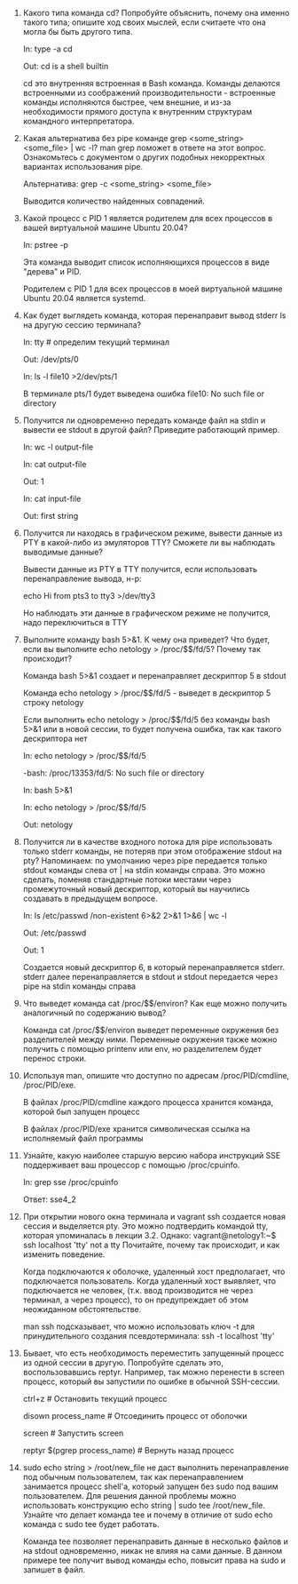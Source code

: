 1. Какого типа команда cd? Попробуйте объяснить, почему она именно такого типа; опишите ход своих мыслей, 
   если считаете что она могла бы быть другого типа.
   
   In:  type -a cd
   
   Out: cd is a shell builtin
	
   cd это внутренняя встроенная в Bash команда. Команды делаются встроенными из соображений производительности - встроенные команды
   исполняются быстрее, чем внешние, и из-за необходимости прямого доступа к внутренним структурам командного интерпретатора.

2. Какая альтернатива без pipe команде grep <some_string> <some_file> | wc -l? man grep поможет в ответе на этот вопрос. 
   Ознакомьтесь с документом о других подобных некорректных вариантах использования pipe.
   
   Альтернатива: grep -с <some_string> <some_file>
   
   Выводится количество найденных совпадений.

3. Какой процесс с PID 1 является родителем для всех процессов в вашей виртуальной машине Ubuntu 20.04?

	In: pstree -p
	
	Эта команда выводит список исполняющихся процессов в виде "дерева" и PID.
	
	Родителем с PID 1 для всех процессов в моей виртуальной машине Ubuntu 20.04 является systemd.

4. Как будет выглядеть команда, которая перенаправит вывод stderr ls на другую сессию терминала?

	In: tty           # определим текущий терминал
	
	Out: /dev/pts/0   
	
	In: ls -l file10 >2/dev/pts/1
	
	В терминале pts/1 будет выведена ошибка file10: No such file or directory

5. Получится ли одновременно передать команде файл на stdin и вывести ее stdout в другой файл? 
   Приведите работающий пример.

	In: wc -l <input-file >output-file
	
	In: cat output-file
	
	Out: 1
	
	In: cat input-file
	
	Out: first string

6. Получится ли находясь в графическом режиме, вывести данные из PTY в какой-либо из эмуляторов TTY? 
   Сможете ли вы наблюдать выводимые данные?

	Вывести данные из PTY в TTY получится, если использовать перенаправление вывода, н-р:	
	
	echo Hi from pts3 to tty3 >/dev/tty3
	
	Но наблюдать эти данные в графическом режиме не получится, надо переключиться в TTY

7. Выполните команду bash 5>&1. К чему она приведет? Что будет, если вы выполните echo netology > /proc/$$/fd/5? Почему так происходит?

   Команда bash 5>&1 создает и перенаправляет дескриптор 5 в stdout
	
   Команда echo netology > /proc/$$/fd/5 - выведет в дескриптор 5 строку netology
   
   Если выполнить echo netology > /proc/$$/fd/5 без команды bash 5>&1 или в новой сессии, 
   то будет получена ошибка, так как такого дескриптора нет
   
   In: echo netology > /proc/$$/fd/5
	
   -bash: /proc/13353/fd/5: No such file or directory
	
   In: bash 5>&1
	
   In: echo netology > /proc/$$/fd/5
	
   Out: netology

8. Получится ли в качестве входного потока для pipe использовать только stderr команды, не потеряв при этом отображение stdout на pty? 
   Напоминаем: по умолчанию через pipe передается только stdout команды слева от | на stdin команды справа. 
   Это можно сделать, поменяв стандартные потоки местами через промежуточный новый дескриптор, который вы научились создавать в предыдущем вопросе.
   
    In: ls /etc/passwd /non-existent 6>&2 2>&1 1>&6 | wc -l
	
   Out: /etc/passwd
	
   Out: 1
   
   Создается новый дескриптор 6, в который перенаправляется stderr. stderr далее перенаправляется в stdout и stdout передается через pipe на stdin команды справа

9. Что выведет команда cat /proc/$$/environ? Как еще можно получить аналогичный по содержанию вывод?
	
	Команда cat /proc/$$/environ выведет переменные окружения без разделителей между ними. 
	Переменные окружения также можно получить с помощью printenv или env, но разделителем будет перенос строки.

10. Используя man, опишите что доступно по адресам /proc/PID/cmdline, /proc/PID/exe.

	В файлах /proc/PID/cmdline каждого процесса хранится команда, которой был запущен процесс
	
	В файлах /proc/PID/exe хранится символическая ссылка на исполняемый файл программы

11. Узнайте, какую наиболее старшую версию набора инструкций SSE поддерживает ваш процессор с помощью /proc/cpuinfo.

	In: grep sse /proc/cpuinfo
	
	Ответ: sse4_2

12. При открытии нового окна терминала и vagrant ssh создается новая сессия и выделяется pty. 
    Это можно подтвердить командой tty, которая упоминалась в лекции 3.2. 
    Однако: vagrant@netology1:~$ ssh localhost 'tty'
			not a tty
	Почитайте, почему так происходит, и как изменить поведение.
	
	Когда подключаются к оболочке, удаленный хост предполагает, что подключается пользователь. Когда удаленный хост выявляет,
	что подключается не человек, (т.к. ввод производится не через терминал, а через процесс), то он предупреждает об этом неожиданном обстоятельстве.
    
	man ssh подсказывает, что можно использовать ключ -t для принудительного создания псевдотерминала:
	ssh -t localhost 'tty'

13. Бывает, что есть необходимость переместить запущенный процесс из одной сессии в другую. Попробуйте сделать это, воспользовавшись reptyr. 
    Например, так можно перенести в screen процесс, который вы запустили по ошибке в обычной SSH-сессии.
	
	ctrl+z                          # Остановить текущий процесс
	
	disown process_name           # Отсоединить процесс от оболочки
	
	screen                          # Запустить screen
	
	reptyr $(pgrep process_name)  # Вернуть назад процесс

14. sudo echo string > /root/new_file не даст выполнить перенаправление под обычным пользователем, так как перенаправлением занимается процесс shell'а, 
    который запущен без sudo под вашим пользователем. Для решения данной проблемы можно использовать конструкцию echo string | sudo tee /root/new_file. 
	Узнайте что делает команда tee и почему в отличие от sudo echo команда с sudo tee будет работать.
	
	Команда tee позволяет перенаправить данные в несколько файлов и на stdout одновременно, никак не влияя на сами данные. 
	В данном примере tee получит вывод команды echo, повысит права на sudo и запишет в файл.
